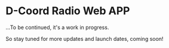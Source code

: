# D-Coord Radio Web APP

...To be continued, it's a work in progress.

So stay tuned for more updates and launch dates, coming soon!
